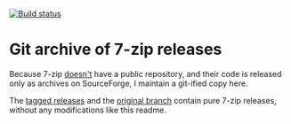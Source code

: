 [![Build status](https://ci.appveyor.com/api/projects/status/92h7c98n8fbf4ja8?svg=true)](https://ci.appveyor.com/project/photom/7z)

# Git archive of 7-zip releases

Because 7-zip [doesn't](https://github.com/7z) have a public repository, and their code is released only as archives on SourceForge, I maintain a git-ified copy here.

The [tagged releases](https://github.com/pornel/7z/releases) and the [original branch](https://github.com/pornel/7z/tree/original) contain pure 7-zip releases, without any modifications like this readme.
